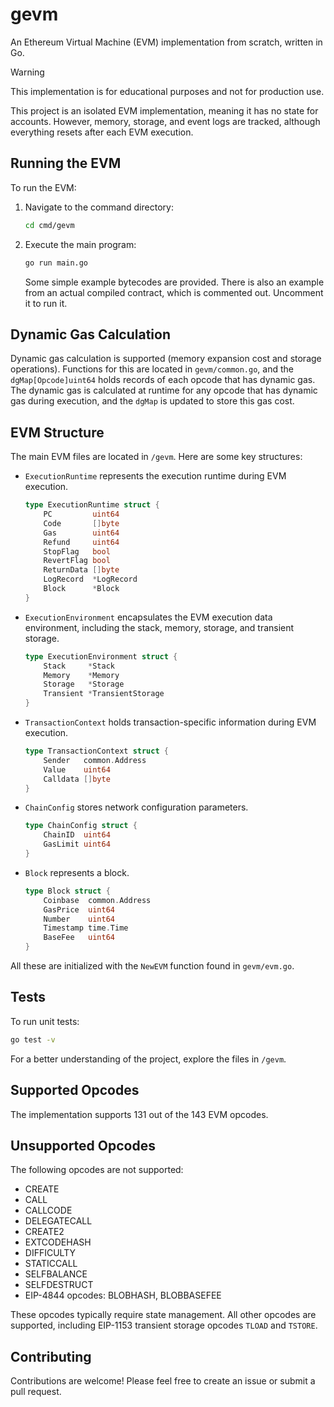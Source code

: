 # gevm

An Ethereum Virtual Machine (EVM) implementation from scratch, written in Go.

> [!WARNING]
> This implementation is for educational purposes and not for production use.

This project is an isolated EVM implementation, meaning it has no state for accounts. However, memory, storage, and event logs are tracked, although everything resets after each EVM execution.

## Running the EVM

To run the EVM:

1. Navigate to the command directory:
   ```sh
   cd cmd/gevm
   ```
2. Execute the main program:

   ```sh
   go run main.go
   ```

   Some simple example bytecodes are provided.
   There is also an example from an actual compiled contract, which is commented out. Uncomment it to run it.

## Dynamic Gas Calculation

Dynamic gas calculation is supported (memory expansion cost and storage operations). Functions for this are located in `gevm/common.go`, and the `dgMap[Opcode]uint64` holds records of each opcode that has dynamic gas. The dynamic gas is calculated at runtime for any opcode that has dynamic gas during execution, and the `dgMap` is updated to store this gas cost.

## EVM Structure

The main EVM files are located in `/gevm`. Here are some key structures:

- `ExecutionRuntime` represents the execution runtime during EVM execution.

  ```go
  type ExecutionRuntime struct {
      PC         uint64
      Code       []byte
      Gas        uint64
      Refund     uint64
      StopFlag   bool
      RevertFlag bool
      ReturnData []byte
      LogRecord  *LogRecord
      Block      *Block
  }
  ```

- `ExecutionEnvironment` encapsulates the EVM execution data environment, including the stack, memory, storage, and transient storage.

  ```go
  type ExecutionEnvironment struct {
      Stack     *Stack
      Memory    *Memory
      Storage   *Storage
      Transient *TransientStorage
  }
  ```

- `TransactionContext` holds transaction-specific information during EVM execution.

  ```go
  type TransactionContext struct {
      Sender   common.Address
      Value    uint64
      Calldata []byte
  }
  ```

- `ChainConfig` stores network configuration parameters.

  ```go
  type ChainConfig struct {
      ChainID  uint64
      GasLimit uint64
  }
  ```

- `Block` represents a block.
  ```go
  type Block struct {
      Coinbase  common.Address
      GasPrice  uint64
      Number    uint64
      Timestamp time.Time
      BaseFee   uint64
  }
  ```

All these are initialized with the `NewEVM` function found in `gevm/evm.go`.

## Tests

To run unit tests:

```sh
go test -v
```

For a better understanding of the project, explore the files in `/gevm`.

## Supported Opcodes

The implementation supports 131 out of the 143 EVM opcodes.

## Unsupported Opcodes

The following opcodes are not supported:

- CREATE
- CALL
- CALLCODE
- DELEGATECALL
- CREATE2
- EXTCODEHASH
- DIFFICULTY
- STATICCALL
- SELFBALANCE
- SELFDESTRUCT
- EIP-4844 opcodes: BLOBHASH, BLOBBASEFEE

These opcodes typically require state management. All other opcodes are supported, including EIP-1153 transient storage opcodes `TLOAD` and `TSTORE`.

## Contributing

Contributions are welcome! Please feel free to create an issue or submit a pull request.
